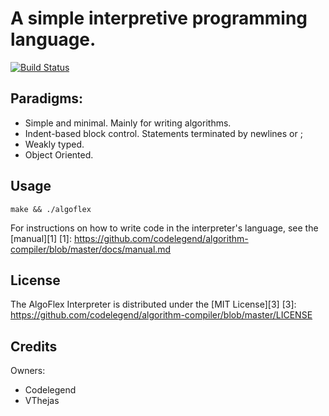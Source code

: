 A simple interpretive programming language.
=================================================

[![Build Status](https://travis-ci.org/codelegend/algorithm-compiler.svg?branch=master)](https://travis-ci.org/codelegend/algorithm-compiler)

Paradigms:
-------------------------------------------------
- Simple and minimal. Mainly for writing algorithms.
- Indent-based block control. Statements terminated by newlines or ;
- Weakly typed.
- Object Oriented.

Usage
-------------------------------------------------
`make && ./algoflex`

For instructions on how to write code in the interpreter's language, see the [manual][1]
  [1]: https://github.com/codelegend/algorithm-compiler/blob/master/docs/manual.md

License
-------------------------------------------------
The AlgoFlex Interpreter is distributed under the [MIT License][3]
  [3]: https://github.com/codelegend/algorithm-compiler/blob/master/LICENSE

Credits
-------------------------------------------------
Owners:
- Codelegend 
- VThejas
